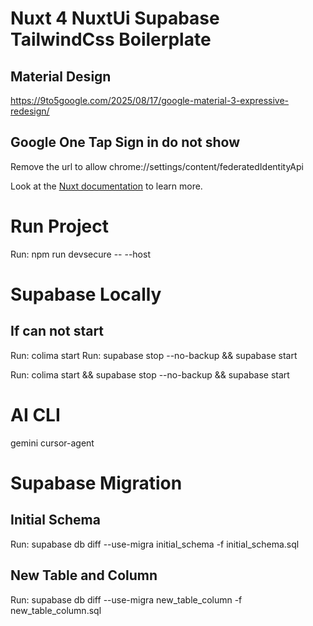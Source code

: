 # Nuxt 4 NuxtUi Supabase TailwindCss Boilerplate

## Material Design

https://9to5google.com/2025/08/17/google-material-3-expressive-redesign/

## Google One Tap Sign in do not show

Remove the url to allow
chrome://settings/content/federatedIdentityApi

Look at the [Nuxt documentation](https://nuxt.com/docs/getting-started/introduction) to learn more.

# Run Project

Run: npm run devsecure -- --host

# Supabase Locally

## If can not start

Run: colima start
Run: supabase stop --no-backup && supabase start

Run: colima start && supabase stop --no-backup && supabase start

# AI CLI

gemini
cursor-agent

# Supabase Migration

## Initial Schema

Run: supabase db diff --use-migra initial_schema -f initial_schema.sql

## New Table and Column

Run: supabase db diff --use-migra new_table_column -f new_table_column.sql
